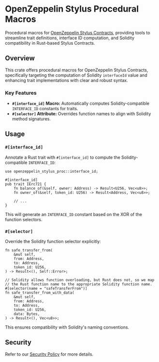 # OpenZeppelin Stylus Procedural Macros

Procedural macros for [OpenZeppelin Stylus Contracts](../contracts), providing tools to streamline trait definitions, interface ID computation, and Solidity compatibility in Rust-based Stylus Contracts.

## Overview

This crate offers procedural macros for OpenZeppelin Stylus Contracts, specifically targeting the computation of Solidity `interfaceId` value and enhancing trait implementations with clear and robust syntax.

### Key Features

- **`#[interface_id]` Macro:** Automatically computes Solidity-compatible `INTERFACE_ID` constants for traits.
- **`#[selector]` Attribute:** Overrides function names to align with Solidity method signatures.

## Usage

### `#[interface_id]`

Annotate a Rust trait with `#[interface_id]` to compute the Solidity-compatible `INTERFACE_ID`:

```rust,ignore
use openzeppelin_stylus_proc::interface_id;

#[interface_id]
pub trait IErc721 {
    fn balance_of(&self, owner: Address) -> Result<U256, Vec<u8>>;
    fn owner_of(&self, token_id: U256) -> Result<Address, Vec<u8>>;

    // ...
}
```

This will generate an `INTERFACE_ID` constant based on the XOR of the function selectors.

### `#[selector]`

Override the Solidity function selector explicitly:

```rust,ignore
fn safe_transfer_from(
    &mut self,
    from: Address,
    to: Address,
    token_id: U256,
) -> Result<(), Self::Error>;

// Solidity allows function overloading, but Rust does not, so we map
// the Rust function name to the appropriate Solidity function name.
#[selector(name = "safeTransferFrom")]
fn safe_transfer_from_with_data(
    &mut self,
    from: Address,
    to: Address,
    token_id: U256,
    data: Bytes,
) -> Result<(), Vec<u8>>;
```

This ensures compatibility with Solidity's naming conventions.

## Security

Refer to our [Security Policy](../SECURITY.md) for more details.
